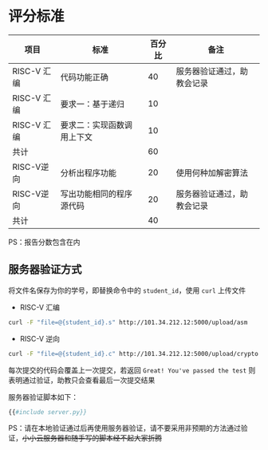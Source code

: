 # 评分标准

| 项目        | 标准                       | 百分比 | 备注                       |
| ----------- | -------------------------- | ------ | -------------------------- |
| RISC-V 汇编 | 代码功能正确               | 40     | 服务器验证通过，助教会记录 |
| RISC-V 汇编 | 要求一：基于递归           | 10     |                            |
| RISC-V 汇编 | 要求二：实现函数调用上下文 | 10     |                            |
| 共计        |                            | 60     |                            |
| RISC-V逆向  | 分析出程序功能             | 20     | 使用何种加解密算法         |
| RISC-V逆向  | 写出功能相同的程序源代码   | 20     | 服务器验证通过，助教会记录 |
| 共计        |                            | 40     |                            |

PS：报告分数包含在内

## 服务器验证方式

将文件名保存为你的学号，即替换命令中的 `student_id`，使用 `curl` 上传文件

- RISC-V 汇编

```bash
curl -F "file=@{student_id}.s" http://101.34.212.12:5000/upload/asm
```

- RISC-V 逆向

```bash
curl -F "file=@{student_id}.c" http://101.34.212.12:5000/upload/crypto
```

每次提交的代码会覆盖上一次提交，若返回 `Great! You've passed the test` 则表明通过验证，助教只会查看最后一次提交结果

服务器验证脚本如下：

```python
{{#include server.py}}
```

PS：请在本地验证通过后再使用服务器验证，请不要采用非预期的方法通过验证，~~小小云服务器和随手写的脚本经不起大家折腾~~
